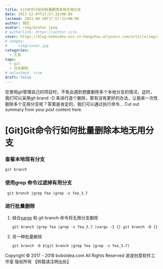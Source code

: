```yaml
---
title: Git命令行如何批量删除本地无用分支
date: 2017-12-07T17:57:32+08:00
lastmod: 2021-09-28T17:57:32+08:00
author: 胡巴
avatar: /img/avatar.jpeg
# authorlink: https://author.site
cover: https://blog-boboidea.oss-cn-hangzhou.aliyuncs.com/article/img/cover.jpg
# images:
#   - /img/cover.jpg
categories:
  - 工具
tags:
  - git
  - 分支删除
# nolastmod: true
draft: false
---
```


在使用git管理自己的项目时，不免会遇到想要删除多个本地分支的情况，这时，我们可以采用git brand -D 来进行逐个删除，那有没有更好的办法，让我来一次性删除多个无用分支呢？答案是肯定的，我们可以通过执行命令...
Cut out summary from your post content here.

<!--more-->

# [Git]Git命令行如何批量删除本地无用分支

### 查看本地现有分支

    git branch


### 使用grep 命令过滤掉有用分支

     git branch |grep fea |grep -v fea_3.7


### 进行批量删除

1. 结合[xargs](https://en.wikipedia.org/wiki/Xargs) 和 git branch 命令将无用分支删除

       git branch |grep fea |grep -v fea_3.7 |xargs -I {} git branch -D {}


2. 另一种批量删除

       git branch -D $(git branch |grep fea |grep -v fea_3.7)


<!--declare-declare-->

Copyright &copy; 2017 - 2018 boboidea.com All Rights Reserved 波波创意软件工作室 版权所有 【转载请注明出处】
